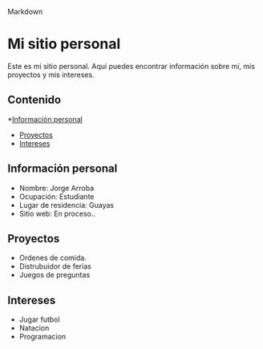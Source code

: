 Markdown
# Mi sitio personal
Este es mi sitio personal. Aquí puedes encontrar información sobre mí, mis
proyectos y mis intereses.
## Contenido
*[Información personal](#información-personal)
* [Proyectos](#proyectos)
* [Intereses](#intereses)
## Información personal
* Nombre: Jorge Arroba
* Ocupación: Estudiante
* Lugar de residencia: Guayas
* Sitio web: En proceso..
## Proyectos
* Ordenes de comida.
* Distrubuidor de ferias
* Juegos de preguntas
## Intereses
* Jugar futbol
* Natacion
* Programacion
